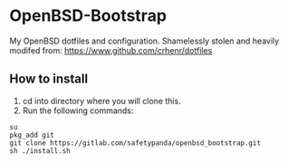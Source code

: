 # OpenBSD-Bootstrap

My OpenBSD dotfiles and configuration.
Shamelessly stolen and heavily modifed from: https://www.github.com/crhenr/dotfiles

## How to install

1. cd into directory where you will clone this.
2. Run the following commands:
```
su
pkg_add git
git clone https://gitlab.com/safetypanda/openbsd_bootstrap.git
sh ./install.sh
```
